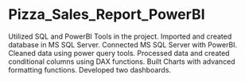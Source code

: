# Pizza_Sales_Report_PowerBI
Utilized SQL and PowerBI Tools in the project.
Imported and created database in MS SQL Server.
Connected MS SQL Server with PowerBI.
Cleaned data using power query tools.
Processed data and created conditional columns using DAX functions.
Built Charts with advanced formatting functions.
Developed two dashboards.
